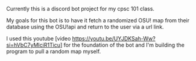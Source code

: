 Currently this is a discord bot project for my cpsc 101 class.


My goals for this bot is to have it fetch a randomized OSU!
map from their database using the OSU!api and return to the user via a url link. 


I used this youtube [video https://youtu.be/UYJDKSah-Ww?si=hVbC7yMIciR1Ticu] 
for the foundation of the bot and I'm building the program to pull a random map myself.
